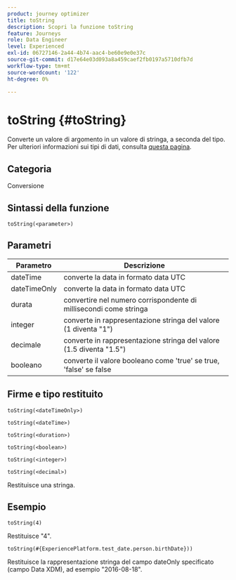 ```yaml
---
product: journey optimizer
title: toString
description: Scopri la funzione toString
feature: Journeys
role: Data Engineer
level: Experienced
exl-id: 06727146-2a44-4b74-aac4-be60e9e0e37c
source-git-commit: d17e64e03d093a8a459caef2fb0197a5710dfb7d
workflow-type: tm+mt
source-wordcount: '122'
ht-degree: 0%

---
```


# toString {#toString}

Converte un valore di argomento in un valore di stringa, a seconda del tipo. Per ulteriori informazioni sui tipi di dati, consulta [questa pagina](../expression/data-types.md).

## Categoria

Conversione

## Sintassi della funzione

`toString(<parameter>)`

## Parametri

| Parametro | Descrizione |
|--- |--- |
| dateTime | converte la data in formato data UTC |
| dateTimeOnly | converte la data in formato data UTC |
| durata | convertire nel numero corrispondente di millisecondi come stringa |
| integer | converte in rappresentazione stringa del valore (1 diventa &quot;1&quot;) |
| decimale | converte in rappresentazione stringa del valore (1.5 diventa &quot;1.5&quot;) |
| booleano | converte il valore booleano come &#39;true&#39; se true, &#39;false&#39; se false |

## Firme e tipo restituito

`toString(<dateTimeOnly>)`

`toString(<dateTime>)`

`toString(<duration>)`

`toString(<boolean>)`

`toString(<integer>)`

`toString(<decimal>)`

Restituisce una stringa.

## Esempio

`toString(4)`

Restituisce &quot;4&quot;.

`toString(#{ExperiencePlatform.test_date.person.birthDate}))`

Restituisce la rappresentazione stringa del campo dateOnly specificato (campo Data XDM), ad esempio &quot;2016-08-18&quot;.

